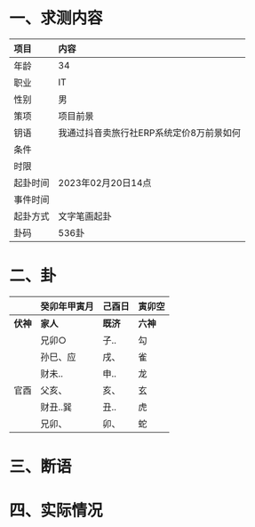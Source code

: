 # 一、求测内容
|项目|内容|
|:-|:-|
|年龄|34|
|职业|IT|
|性别|男|
|策项|项目前景|
|钥语|我通过抖音卖旅行社ERP系统定价8万前景如何|
|条件||
|时限||
|起卦时间|2023年02月20日14点|
|事件时间||
|起卦方式|文字笔画起卦|
|卦码|536卦|

# 二、卦
||癸卯年甲寅月|己酉日|寅卯空|
|:-|:-|:-|:-|
|**伏神**|**家人**|**既济**|**六神**|
||兄卯○|子..|勾|
||孙巳、应|戌、|雀|
||财未..|申..|龙|
|官酉|父亥、|亥、|玄|
||财丑..巽|丑..|虎|
||兄卯、|卯、|蛇|


# 三、断语

# 四、实际情况